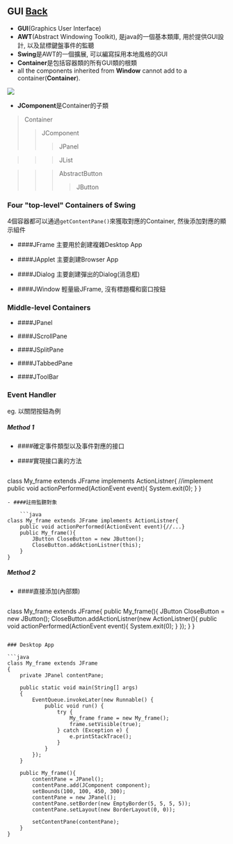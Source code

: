 ## GUI [Back](./../Java.md)

- **GUI**(Graphics User Interface)
- **AWT**(Abstract Windowing Toolkit), 是java的一個基本類庫, 用於提供GUI設計, 以及鼠標鍵盤事件的監聽
- **Swing**是AWT的一個擴展, 可以編寫採用本地風格的GUI
- **Container**是包括容器類的所有GUI類的根類
- all the components inherited from **Window** cannot add to a container(**Container**).

<img src="./Class.png">

- **JComponent**是Container的子類

>Container
>>JComponent
>>>JPanel

>>>JList

>>>AbstractButton
>>>>JButton

### Four "top-level" Containers of Swing
4個容器都可以通過`getContentPane()`來獲取對應的Container, 然後添加對應的顯示組件

- ####JFrame
主要用於創建複雜Desktop App

- ####JApplet
主要創建Browser App

- ####JDialog
主要創建彈出的Dialog(消息框)

- ####JWindow
輕量級JFrame, 沒有標題欄和窗口按鈕

### Middle-level Containers

- ####JPanel

- ####JScrollPane

- ####JSplitPane

- ####JTabbedPane

- ####JToolBar

### Event Handler
eg. 以關閉按鈕為例

##### Method 1

- ####確定事件類型以及事件對應的接口

- ####實現接口裏的方法

	```java
class My_frame extends JFrame implements ActionListner{
	//implement
	public void actionPerformed(ActionEvent event){
		System.exit(0);
	}
}
```
- ####註冊監聽對象

	```java
class My_frame extends JFrame implements ActionListner{
	public void actionPerformed(ActionEvent event){//...}
	public My_frame(){
		JButton CloseButton = new JButton();
		CloseButton.addActionListner(this);
	}
}
```

##### Method 2
- ####直接添加(內部類)

	```java
class My_frame extends JFrame{
	public My_frame(){
		JButton CloseButton = new JButton();
		CloseButton.addActionListner(new ActionListner(){
			public void actionPerformed(ActionEvent event){
				System.exit(0);
			}
		});
	}
}
```

### Desktop App

```java
class My_frame extends JFrame
{
	private JPanel contentPane;
	
	public static void main(String[] args)
	{
		EventQueue.invokeLater(new Runnable() {
			public void run() {
				try {
					My_frame frame = new My_frame();
					frame.setVisible(true);
				} catch (Exception e) {
					e.printStackTrace();
				}
			}
		});
	}

	public My_frame(){
		contentPane = JPanel();
		contentPane.add(JComponent component);
		setBounds(100, 100, 450, 300);
		contentPane = new JPanel();
		contentPane.setBorder(new EmptyBorder(5, 5, 5, 5));
		contentPane.setLayout(new BorderLayout(0, 0));
		
		setContentPane(contentPane);
	}
}
```

